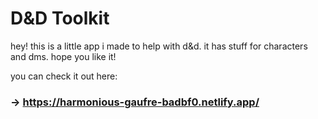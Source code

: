 # D&D Toolkit

hey! this is a little app i made to help with d&d. it has stuff for characters and dms. hope you like it!

you can check it out here:

### -> https://harmonious-gaufre-badbf0.netlify.app/
